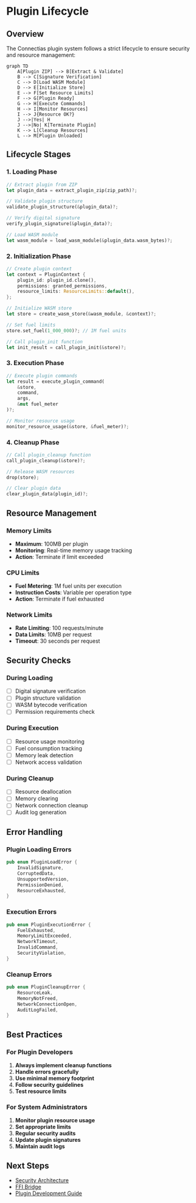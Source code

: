 # Plugin Lifecycle

## Overview

The Connectias plugin system follows a strict lifecycle to ensure security and resource management:

```mermaid
graph TD
    A[Plugin ZIP] --> B[Extract & Validate]
    B --> C[Signature Verification]
    C --> D[Load WASM Module]
    D --> E[Initialize Store]
    E --> F[Set Resource Limits]
    F --> G[Plugin Ready]
    G --> H[Execute Commands]
    H --> I[Monitor Resources]
    I --> J{Resource OK?}
    J -->|Yes| H
    J -->|No| K[Terminate Plugin]
    K --> L[Cleanup Resources]
    L --> M[Plugin Unloaded]
```

## Lifecycle Stages

### 1. Loading Phase

```rust
// Extract plugin from ZIP
let plugin_data = extract_plugin_zip(zip_path)?;

// Validate plugin structure
validate_plugin_structure(&plugin_data)?;

// Verify digital signature
verify_plugin_signature(&plugin_data)?;

// Load WASM module
let wasm_module = load_wasm_module(&plugin_data.wasm_bytes)?;
```

### 2. Initialization Phase

```rust
// Create plugin context
let context = PluginContext {
    plugin_id: plugin_id.clone(),
    permissions: granted_permissions,
    resource_limits: ResourceLimits::default(),
};

// Initialize WASM store
let store = create_wasm_store(&wasm_module, &context)?;

// Set fuel limits
store.set_fuel(1_000_000)?; // 1M fuel units

// Call plugin_init function
let init_result = call_plugin_init(&store)?;
```

### 3. Execution Phase

```rust
// Execute plugin commands
let result = execute_plugin_command(
    &store,
    command,
    args,
    &mut fuel_meter
)?;

// Monitor resource usage
monitor_resource_usage(&store, &fuel_meter)?;
```

### 4. Cleanup Phase

```rust
// Call plugin_cleanup function
call_plugin_cleanup(&store)?;

// Release WASM resources
drop(store);

// Clear plugin data
clear_plugin_data(plugin_id)?;
```

## Resource Management

### Memory Limits
- **Maximum**: 100MB per plugin
- **Monitoring**: Real-time memory usage tracking
- **Action**: Terminate if limit exceeded

### CPU Limits
- **Fuel Metering**: 1M fuel units per execution
- **Instruction Costs**: Variable per operation type
- **Action**: Terminate if fuel exhausted

### Network Limits
- **Rate Limiting**: 100 requests/minute
- **Data Limits**: 10MB per request
- **Timeout**: 30 seconds per request

## Security Checks

### During Loading
- [ ] Digital signature verification
- [ ] Plugin structure validation
- [ ] WASM bytecode verification
- [ ] Permission requirements check

### During Execution
- [ ] Resource usage monitoring
- [ ] Fuel consumption tracking
- [ ] Memory leak detection
- [ ] Network access validation

### During Cleanup
- [ ] Resource deallocation
- [ ] Memory clearing
- [ ] Network connection cleanup
- [ ] Audit log generation

## Error Handling

### Plugin Loading Errors
```rust
pub enum PluginLoadError {
    InvalidSignature,
    CorruptedData,
    UnsupportedVersion,
    PermissionDenied,
    ResourceExhausted,
}
```

### Execution Errors
```rust
pub enum PluginExecutionError {
    FuelExhausted,
    MemoryLimitExceeded,
    NetworkTimeout,
    InvalidCommand,
    SecurityViolation,
}
```

### Cleanup Errors
```rust
pub enum PluginCleanupError {
    ResourceLeak,
    MemoryNotFreed,
    NetworkConnectionOpen,
    AuditLogFailed,
}
```

## Best Practices

### For Plugin Developers
1. **Always implement cleanup functions**
2. **Handle errors gracefully**
3. **Use minimal memory footprint**
4. **Follow security guidelines**
5. **Test resource limits**

### For System Administrators
1. **Monitor plugin resource usage**
2. **Set appropriate limits**
3. **Regular security audits**
4. **Update plugin signatures**
5. **Maintain audit logs**

## Next Steps

- [Security Architecture](security-architecture.md)
- [FFI Bridge](ffi-bridge.md)
- [Plugin Development Guide](../guides/plugin-development.md)
